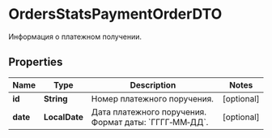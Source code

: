 

# OrdersStatsPaymentOrderDTO

Информация о платежном получении.

## Properties

Name | Type | Description | Notes
------------ | ------------- | ------------- | -------------
**id** | **String** | Номер платежного поручения. |  [optional]
**date** | **LocalDate** | Дата платежного поручения.  Формат даты: &#x60;ГГГГ‑ММ‑ДД&#x60;.  |  [optional]



